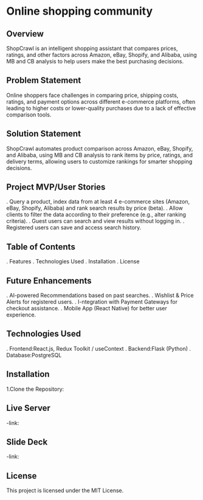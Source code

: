 # Online shopping community

## Overview
ShopCrawl is an intelligent shopping assistant that compares prices, ratings, and other factors across Amazon, eBay, Shopify, and Alibaba, using MB and CB analysis to help users make the best purchasing decisions.

## Problem Statement
Online shoppers face challenges in comparing price, shipping costs, ratings, and payment options across different e-commerce platforms, often leading to higher costs or lower-quality purchases due to a lack of effective comparison tools.

## Solution Statement
ShopCrawl automates product comparison across Amazon, eBay, Shopify, and Alibaba, using MB and CB analysis to rank items by price, ratings, and delivery terms, allowing users to customize rankings for smarter shopping decisions.

## Project MVP/User Stories
. Query a product, index data from at least 4 e-commerce sites (Amazon, eBay, Shopify, Alibaba) and rank search results by price (beta).
. Allow clients to filter the data according to their preference (e.g., alter ranking criteria).
. Guest users can search and view results without logging in.
. Registered users can save and access search history.

## Table of Contents
. Features
. Technologies Used
. Installation
. License

## Future Enhancements
. AI-powered Recommendations based on past searches.
. Wishlist & Price Alerts for registered users.
. I-ntegration with Payment Gateways for checkout assistance.
. Mobile App (React Native) for better user experience.

## Technologies Used
. Frontend:React.js, Redux Toolkit / useContext
. Backend:Flask (Python)
. Database:PostgreSQL

## Installation
1.Clone the Repository:


## Live Server
-link:

## Slide Deck
-link:

## License
This project is licensed under the MIT License.




